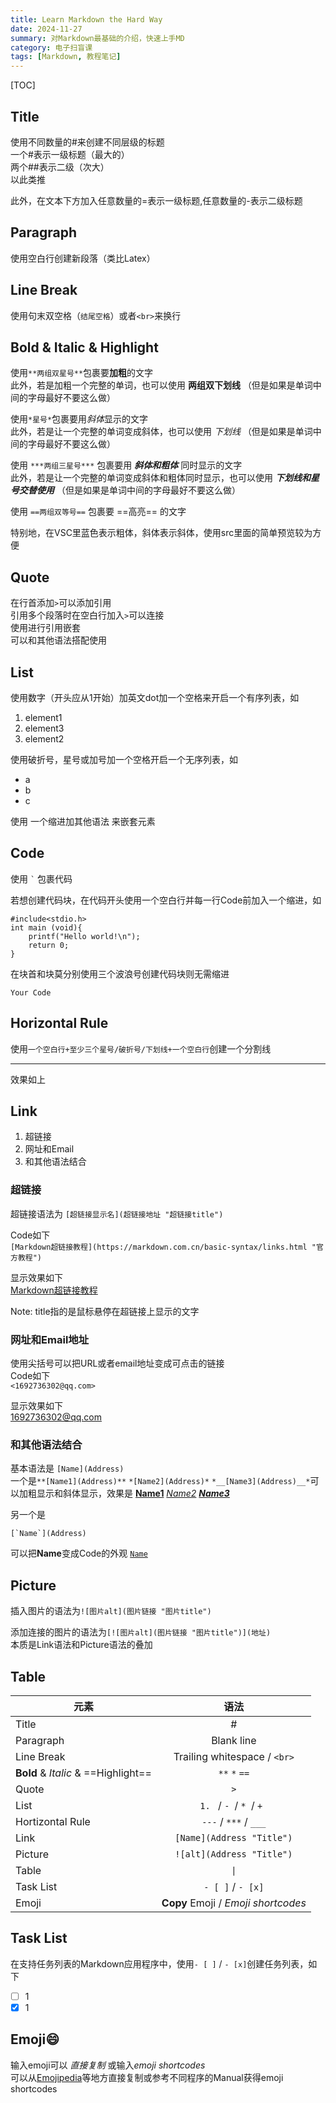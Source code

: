 ```yaml
---
title: Learn Markdown the Hard Way
date: 2024-11-27
summary: 对Markdown最基础的介绍，快速上手MD
category: 电子扫盲课
tags: [Markdown, 教程笔记]
---
```


[TOC]

## Title

使用不同数量的#来创建不同层级的标题  
一个#表示一级标题（最大的）  
两个##表示二级（次大）  
以此类推

此外，在文本下方加入任意数量的=表示一级标题,任意数量的-表示二级标题

## Paragraph

使用空白行创建新段落（类比Latex）

## Line Break

使用句末双空格（`结尾空格`）或者`<br>`来换行

## Bold & Italic & Highlight

使用`**两组双星号**`包裹要**加粗**的文字  
此外，若是加粗一个完整的单词，也可以使用 **两组双下划线** （但是如果是单词中间的字母最好不要这么做）

使用`*星号*`包裹要用*斜体*显示的文字  
此外，若是让一个完整的单词变成斜体，也可以使用 _下划线_ （但是如果是单词中间的字母最好不要这么做）

使用 `***两组三星号***` 包裹要用 **_斜体和粗体_** 同时显示的文字  
此外，若是让一个完整的单词变成斜体和粗体同时显示，也可以使用 **_下划线和星号交替使用_** （但是如果是单词中间的字母最好不要这么做）

使用 `==两组双等号==` 包裹要 ==高亮== 的文字

特别地，在VSC里蓝色表示粗体，斜体表示斜体，使用src里面的简单预览较为方便

## Quote

在行首添加`>`可以添加引用  
引用多个段落时在空白行加入`>`可以连接  
使用进行引用嵌套  
可以和其他语法搭配使用

## List

使用数字（开头应从1开始）加英文dot加一个空格来开启一个有序列表，如

1. element1
2. element3
3. element2

使用破折号，星号或加号加一个空格开启一个无序列表，如

- a
- b
- c

使用 一个缩进加其他语法 来嵌套元素

## Code

使用 `` ` `` 包裹代码

若想创建代码块，在代码开头使用一个空白行并每一行Code前加入一个缩进，如

    #include<stdio.h>
    int main (void){
        printf("Hello world!\n");
        return 0;
    }

在块首和块莫分别使用三个波浪号创建代码块则无需缩进

```
Your Code
```

## Horizontal Rule

使用`一个空白行+至少三个星号/破折号/下划线+一个空白行`创建一个分割线

---

效果如上

## Link

1. 超链接
2. 网址和Email
3. 和其他语法结合

### 超链接

超链接语法为 `[超链接显示名](超链接地址 "超链接title")`

Code如下  
`[Markdown超链接教程](https://markdown.com.cn/basic-syntax/links.html "官方教程")`

显示效果如下  
[Markdown超链接教程](https://markdown.com.cn/basic-syntax/links.html '官方教程')

Note: title指的是鼠标悬停在超链接上显示的文字

### 网址和Email地址

使用尖括号可以把URL或者email地址变成可点击的链接  
Code如下  
`<1692736302@qq.com>`

显示效果如下  
<1692736302@qq.com>

### 和其他语法结合

基本语法是 `[Name](Address)`  
一个是`**[Name1](Address)**` `*[Name2](Address)*` `*__[Name3](Address)__*`可以加粗显示和斜体显示，效果是 **[Name1](Address)** _[Name2](Address)_ _**[Name3](Address)**_

另一个是

    [`Name`](Address)

可以把**Name**变成Code的外观 [`Name`](Address)

## Picture

插入图片的语法为`![图片alt](图片链接 "图片title")`

添加连接的图片的语法为`[![图片alt](图片链接 "图片title")](地址)`  
本质是Link语法和Picture语法的叠加

## Table

| 元素                                |                语法                 |
| ----------------------------------- | :---------------------------------: |
| Title                               |                  #                  |
| Paragraph                           |             Blank line              |
| Line Break                          |    Trailing whitespace / `<br>`     |
| **Bold** & _Italic_ & ==Highlight== |            `**` `*` `==`            |
| Quote                               |                 `>`                 |
| List                                |      `1. ` / `- `/ `* `/ `+ `       |
| Hortizontal Rule                    |        `---` / `***` / `___`        |
| Link                                |      `[Name](Address "Title")`      |
| Picture                             |      `![alt](Address "Title")`      |
| Table                               |                `\|`                 |
| Task List                           |          `- [ ]` / `- [x]`          |
| Emoji                               | **Copy** Emoji / _Emoji shortcodes_ |

## Task List

在支持任务列表的Markdown应用程序中，使用`- [ ]` / `- [x]`创建任务列表，如下

- [ ] 1
- [x] 1

## Emoji😄

输入emoji可以 _直接复制_ 或输入*emoji shortcodes*  
可以从[Emojipedia](https://emojipedia.org/)等地方直接复制或参考不同程序的Manual获得emoji shortcodes
